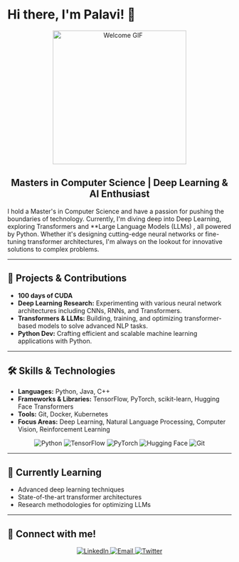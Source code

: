 # Hi there, I'm Palavi! 👋

<div align="center">
  <img src="https://media.giphy.com/media/26BRuo6sLetdllPAQ/giphy.gif" width="300" alt="Welcome GIF" />
  <h2>Masters in Computer Science | Deep Learning & AI Enthusiast</h2>
</div>
I hold a Master's in Computer Science and have a passion for pushing the boundaries of technology. Currently, I'm diving deep into Deep Learning, exploring Transformers and **Large Language Models (LLMs) , all powered by Python. Whether it's designing cutting-edge neural networks or fine-tuning transformer architectures, I'm always on the lookout for innovative solutions to complex problems.

---

## 🚀 Projects & Contributions

- **100 days of CUDA**
- **Deep Learning Research:** Experimenting with various neural network architectures including CNNs, RNNs, and Transformers.
- **Transformers & LLMs:** Building, training, and optimizing transformer-based models to solve advanced NLP tasks.
- **Python Dev:** Crafting efficient and scalable machine learning applications with Python.

---

## 🛠️ Skills & Technologies

- **Languages:** Python, Java, C++
- **Frameworks & Libraries:** TensorFlow, PyTorch, scikit-learn, Hugging Face Transformers
- **Tools:** Git, Docker, Kubernetes
- **Focus Areas:** Deep Learning, Natural Language Processing, Computer Vision, Reinforcement Learning

<div align="center">
  <img src="https://img.shields.io/badge/Python-3776AB?style=for-the-badge&logo=python&logoColor=white" alt="Python" />
  <img src="https://img.shields.io/badge/TensorFlow-FF6F00?style=for-the-badge&logo=tensorflow&logoColor=white" alt="TensorFlow" />
  <img src="https://img.shields.io/badge/PyTorch-EE4C2C?style=for-the-badge&logo=pytorch&logoColor=white" alt="PyTorch" />
  <img src="https://img.shields.io/badge/HuggingFace-2E2E2E?style=for-the-badge&logo=huggingface&logoColor=white" alt="Hugging Face" />
  <img src="https://img.shields.io/badge/Git-F05032?style=for-the-badge&logo=git&logoColor=white" alt="Git" />
</div>

---

## 🌱 Currently Learning

- Advanced deep learning techniques
- State-of-the-art transformer architectures
- Research methodologies for optimizing LLMs

---

## 🎉 Connect with me!

<div align="center">
  <a href="https://www.linkedin.com/in/palavirajgude/">
    <img src="https://img.shields.io/badge/LinkedIn-0A66C2?style=for-the-badge&logo=linkedin&logoColor=white" alt="LinkedIn" />
  </a>
  <a href="mailto:46palavi10@mail.fresnostate.edu">
    <img src="https://img.shields.io/badge/Email-D14836?style=for-the-badge&logo=gmail&logoColor=white" alt="Email" />
  </a>
  <a href="https://twitter.com/yourusername">
    <img src="https://img.shields.io/badge/Twitter-1DA1F2?style=for-the-badge&logo=twitter&logoColor=white" alt="Twitter" />
  </a>
</div>


